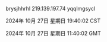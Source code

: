 brysjhhrhl 219.139.197.74 yqqlmgsycl

2024年 10月 27日 星期日 19:40:02 CST

2024年 10月 27日 星期日 11:40:02 GMT
